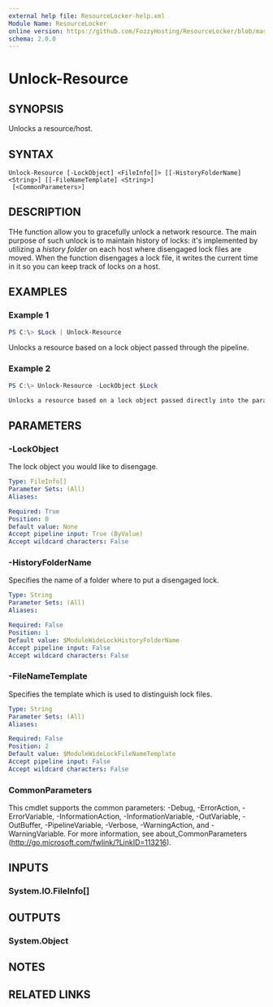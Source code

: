 ```yaml
---
external help file: ResourceLocker-help.xml
Module Name: ResourceLocker
online version: https://github.com/FozzyHosting/ResourceLocker/blob/master/docs/Unlock-Resource.md
schema: 2.0.0
---
```


# Unlock-Resource

## SYNOPSIS
Unlocks a resource/host.

## SYNTAX

```
Unlock-Resource [-LockObject] <FileInfo[]> [[-HistoryFolderName] <String>] [[-FileNameTemplate] <String>]
 [<CommonParameters>]
```

## DESCRIPTION
THe function allow you to gracefully unlock a network resource. The main purpose of such unlock is to maintain history of locks: it's implemented by utilizing a *history folder* on each host where disengaged lock files are moved.
When the function disengages a lock file, it writes the current time in it so you can keep track of locks on a host.

## EXAMPLES

### Example 1
```powershell
PS C:\> $Lock | Unlock-Resource
```

Unlocks a resource based on a lock object passed through the pipeline.

### Example 2
```powershell
PS C:\> Unlock-Resource -LockObject $Lock

Unlocks a resource based on a lock object passed directly into the parameter.
```

## PARAMETERS

### -LockObject
The lock object you would like to disengage.

```yaml
Type: FileInfo[]
Parameter Sets: (All)
Aliases:

Required: True
Position: 0
Default value: None
Accept pipeline input: True (ByValue)
Accept wildcard characters: False
```

### -HistoryFolderName
Specifies the name of a folder where to put a disengaged lock.

```yaml
Type: String
Parameter Sets: (All)
Aliases:

Required: False
Position: 1
Default value: $ModuleWideLockHistoryFolderName
Accept pipeline input: False
Accept wildcard characters: False
```

### -FileNameTemplate
Specifies the template which is used to distinguish lock files.

```yaml
Type: String
Parameter Sets: (All)
Aliases:

Required: False
Position: 2
Default value: $ModuleWideLockFileNameTemplate
Accept pipeline input: False
Accept wildcard characters: False
```

### CommonParameters
This cmdlet supports the common parameters: -Debug, -ErrorAction, -ErrorVariable, -InformationAction, -InformationVariable, -OutVariable, -OutBuffer, -PipelineVariable, -Verbose, -WarningAction, and -WarningVariable.
For more information, see about_CommonParameters (http://go.microsoft.com/fwlink/?LinkID=113216).

## INPUTS

### System.IO.FileInfo[]

## OUTPUTS

### System.Object

## NOTES

## RELATED LINKS